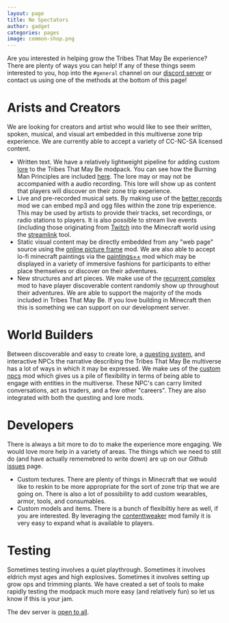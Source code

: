 ```yaml
---
layout: page
title: No Spectators
author: gadget
categories: pages
image: common-shop.png
---
```


Are you interested in helping grow the Tribes That May Be experience? There are plenty of ways you can help! If any of these things seem interested to you, hop into the `#general` channel on our [discord server](https://discord.gg/f8Y9x8m) or contact us using one of the methods at the bottom of this page!

# Arists and Creators

We are looking for creators and artist who would like to see their written, spoken, musical, and visual art embedded in this multiverse zone trip experience. We are currently able to accept a variety of CC-NC-SA licensed content.

* Written text. We have a relatively lightweight pipeline for adding custom [lore](https://www.curseforge.com/minecraft/mc-mods/lore-expansion) to the Tribes That May Be modpack. You can see how the Burning Man Principles are included [here](https://github.com/tribesthatmaybe/modpack/tree/mainline/lore/principles).  The lore may or may not be accompanied with a audio recording. This lore will show up as content that players will discover on their zone trip experience.
* Live and pre-recorded musical sets. By making use of the [better records](https://www.curseforge.com/minecraft/mc-mods/better-records) mod we can embed mp3 and ogg files within the zone trip experience. This may be used by artists to provide their tracks, set recordings, or radio stations to players. It is also possible to stream live events (including those originating from [Twitch](https://www.twitch.tv/) into the Minecraft world using the [streamlink](https://streamlink.github.io/) tool.
* Static visual content may be directly embedded from any "web page" source using the [online picture frame](https://www.curseforge.com/minecraft/mc-mods/onlinepictureframe) mod. We are also able to accept lo-fi minecraft paintings via the [paintings++](https://www.curseforge.com/minecraft/mc-mods/paintings) mod which may be displayed in a variety of immersive fashions for participants to either place themselves or discover on their adventures.
* New structures and art pieces. We make use of the [recurrent complex](https://www.curseforge.com/minecraft/mc-mods/recurrent-complex) mod to have player discoverable content randomly show up throughout their adventures. We are able to support the majority of the mods included in Tribes That May Be. If you love building in Minecraft then this is something we can support on our development server.

# World Builders

Between discoverable and easy to create lore, a [questing system](https://www.curseforge.com/minecraft/mc-mods/better-questing), and interactive NPCs the narrative describing the Tribes That May Be multiverse has a lot of ways in which it may be expressed. We make ues of the [custom npcs](https://www.curseforge.com/minecraft/mc-mods/custom-npcs) mod which gives us a pile of flexibility in terms of being able to engage with entities in the multiverse. These NPC's can carry limited conversations, act as traders, and a few other "careers". They are also integrated with both the questing and lore mods.

# Developers

There is always a bit more to do to make the experience more engaging. We would love more help in a variety of areas. The things which we need to still do (and have actually rememebred to write down) are up on our Github [issues](https://github.com/tribesthatmaybe/modpack/issues) page.

* Custom textures. There are plenty of things in Minecraft that we would like to reskin to be more appropriate for the sort of zone trip that we are going on. There is also a lot of possibility to add custom wearables, armor, tools, and consumables.
* Custom models and items. There is a bunch of flexibiltiy here as well, if you are interested. By leveraging the [contenttweaker](https://www.curseforge.com/minecraft/mc-mods/contenttweaker) mod family it is very easy to expand what is available to players.

# Testing

Sometimes testing involves a quiet playthrough. Sometimes it involves eldrich myst ages and high explosives. Sometimes it involves setting up grow ops and trimming plants. We have created a set of tools to make rapidly testing the modpack much more easy (and relatively fun) so let us know if this is your jam.

The dev server is [open to all](https://tribesthatmay.be/pages/playing.html).
